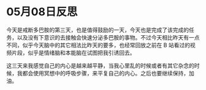 # 05月08日反思

今天是戒断多巴胺的第三天，也是值得鼓励的一天，今天也是完成了该完成的任务，以及没有下意识的去接触会快速分泌多巴胺的事物。不过今天相比昨天有一点不同，似乎今天脑中的其它相法比昨天的要多，也经常回放之前在 B 站看过的视频片段，似乎是情绪脑和本能脑在试图把我引诱回去。

这三天来我感觉自己的内心是越来越平静，当我心里乱的时候或者有其它杂念的时候，我都会使用冥想中的呼吸步骤，来平复自己的内心。之后也要继续保持，加油。

